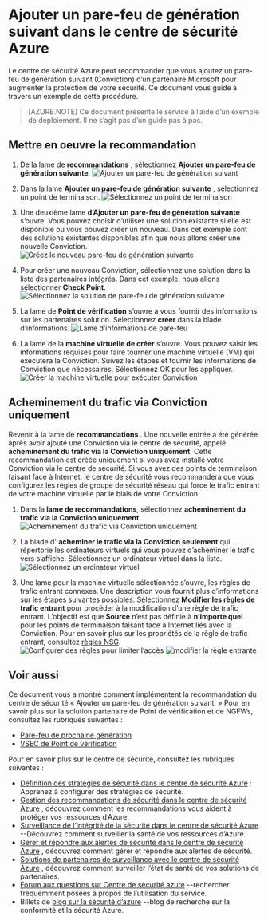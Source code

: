 <properties
   pageTitle="Ajouter un pare-feu de génération suivant dans le centre de sécurité Azure | Microsoft Azure"
   description="Ce document vous montre comment implémenter les recommandations du centre de sécurité Azure **Ajouter un pare-feu de génération suivante** et **utilise itinéraire par la Conviction seulement**."
   services="security-center"
   documentationCenter="na"
   authors="TerryLanfear"
   manager="MBaldwin"
   editor=""/>

<tags
   ms.service="security-center"
   ms.devlang="na"
   ms.topic="article"
   ms.tgt_pltfrm="na"
   ms.workload="na"
   ms.date="10/26/2016"
   ms.author="terrylan"/>

# <a name="add-a-next-generation-firewall-in-azure-security-center"></a>Ajouter un pare-feu de génération suivant dans le centre de sécurité Azure

Le centre de sécurité Azure peut recommander que vous ajoutez un pare-feu de génération suivant (Conviction) d’un partenaire Microsoft pour augmenter la protection de votre sécurité. Ce document vous guide à travers un exemple de cette procédure.

> [AZURE.NOTE] Ce document présente le service à l’aide d’un exemple de déploiement.  Il ne s’agit pas d’un guide pas à pas.

## <a name="implement-the-recommendation"></a>Mettre en oeuvre la recommandation

1. De la lame de **recommandations** , sélectionnez **Ajouter un pare-feu de génération suivante**.
![Ajouter un pare-feu de génération suivant][1]

2. Dans la lame **Ajouter un pare-feu de génération suivante** , sélectionnez un point de terminaison.
![Sélectionnez un point de terminaison][2]

3. Une deuxième lame **d’Ajouter un pare-feu de génération suivante** s’ouvre. Vous pouvez choisir d’utiliser une solution existante si elle est disponible ou vous pouvez créer un nouveau. Dans cet exemple sont des solutions existantes disponibles afin que nous allons créer une nouvelle Conviction.
![Créez le nouveau pare-feu de génération suivante][3]

4. Pour créer une nouveau Conviction, sélectionnez une solution dans la liste des partenaires intégrés. Dans cet exemple, nous allons sélectionner **Check Point**.
![Sélectionnez la solution de pare-feu de génération suivante][4]

5. La lame de **Point de vérification** s’ouvre à vous fournir des informations sur les partenaires solution. Sélectionnez **créer** dans la blade d’informations.
![Lame d’informations de pare-feu][5]

6. La lame de la **machine virtuelle de créer** s’ouvre. Vous pouvez saisir les informations requises pour faire tourner une machine virtuelle (VM) qui exécutera la Conviction. Suivez les étapes et fournir les informations de Conviction que nécessaires. Sélectionnez OK pour les appliquer.
![Créer la machine virtuelle pour exécuter Conviction][6]

## <a name="route-traffic-through-ngfw-only"></a>Acheminement du trafic via Conviction uniquement

Revenir à la lame de **recommandations** . Une nouvelle entrée a été générée après avoir ajouté une Conviction via le centre de sécurité, appelé **acheminement du trafic via la Conviction uniquement**. Cette recommandation est créée uniquement si vous avez installé votre Conviction via le centre de sécurité. Si vous avez des points de terminaison faisant face à Internet, le centre de sécurité vous recommandera que vous configurez les règles de groupe de sécurité réseau qui force le trafic entrant de votre machine virtuelle par le biais de votre Conviction.

1. Dans la **lame de recommandations**, sélectionnez **acheminement du trafic via la Conviction uniquement**.
![Acheminement du trafic via Conviction uniquement][7]

2. La blade d' **acheminer le trafic via la Conviction seulement** qui répertorie les ordinateurs virtuels qui vous pouvez d’acheminer le trafic vers s’affiche. Sélectionnez un ordinateur virtuel dans la liste.
![Sélectionnez un ordinateur virtuel][8]

3. Une lame pour la machine virtuelle sélectionnée s’ouvre, les règles de trafic entrant connexes. Une description vous fournit plus d’informations sur les étapes suivantes possibles. Sélectionnez **Modifier les règles de trafic entrant** pour procéder à la modification d’une règle de trafic entrant. L’objectif est que **Source** n’est pas définie à **n’importe quel** pour les points de terminaison faisant face à Internet liés avec la Conviction. Pour en savoir plus sur les propriétés de la règle de trafic entrant, consultez [règles NSG](../virtual-network/virtual-networks-nsg.md#nsg-rules).
![Configurer des règles pour limiter l’accès][9]
![modifier la règle entrante][10]

## <a name="see-also"></a>Voir aussi

Ce document vous a montré comment implémentent la recommandation du centre de sécurité « Ajouter un pare-feu de génération suivant. » Pour en savoir plus sur la solution partenaire de Point de vérification et de NGFWs, consultez les rubriques suivantes :

- [Pare-feu de prochaine génération](https://en.wikipedia.org/wiki/Next-Generation_Firewall)
- [VSEC de Point de vérification](https://azure.microsoft.com/marketplace/partners/checkpoint/check-point-r77-10/)

Pour en savoir plus sur le centre de sécurité, consultez les rubriques suivantes :

- [Définition des stratégies de sécurité dans le centre de sécurité Azure](security-center-policies.md) : Apprenez à configurer des stratégies de sécurité.
- [Gestion des recommandations de sécurité dans le centre de sécurité Azure](security-center-recommendations.md) , découvrez comment les recommandations vous aident à protéger vos ressources d’Azure.
- [Surveillance de l’intégrité de la sécurité dans le centre de sécurité Azure](security-center-monitoring.md) --Découvrez comment surveiller la santé de vos ressources d’Azure.
- [Gérer et répondre aux alertes de sécurité dans le centre de sécurité Azure](security-center-managing-and-responding-alerts.md) , découvrez comment gérer et répondre aux alertes de sécurité.
- [Solutions de partenaires de surveillance avec le centre de sécurité Azure](security-center-partner-solutions.md) , découvrez comment surveiller l’état de santé de vos solutions de partenaires.
- [Forum aux questions sur Centre de sécurité azure](security-center-faq.md) --rechercher fréquemment posées à propos de l’utilisation du service.
- Billets de [blog sur la sécurité d’azure](http://blogs.msdn.com/b/azuresecurity/) --blog de recherche sur la conformité et la sécurité Azure.

<!--Image references-->
[1]: ./media/security-center-add-next-gen-firewall/add-next-gen-firewall.png
[2]: ./media/security-center-add-next-gen-firewall/select-an-endpoint.png
[3]: ./media/security-center-add-next-gen-firewall/create-new-next-gen-firewall.png
[4]: ./media/security-center-add-next-gen-firewall/select-next-gen-firewall.png
[5]: ./media/security-center-add-next-gen-firewall/firewall-solution-info-blade.png
[6]: ./media/security-center-add-next-gen-firewall/create-virtual-machine.png
[7]: ./media/security-center-add-next-gen-firewall/route-traffic-through-ngfw.png
[8]: ./media/security-center-add-next-gen-firewall/select-vm.png
[9]: ./media/security-center-add-next-gen-firewall/configure-rules-to-limit-access.png
[10]: ./media/security-center-add-next-gen-firewall/edit-inbound-rule.png
